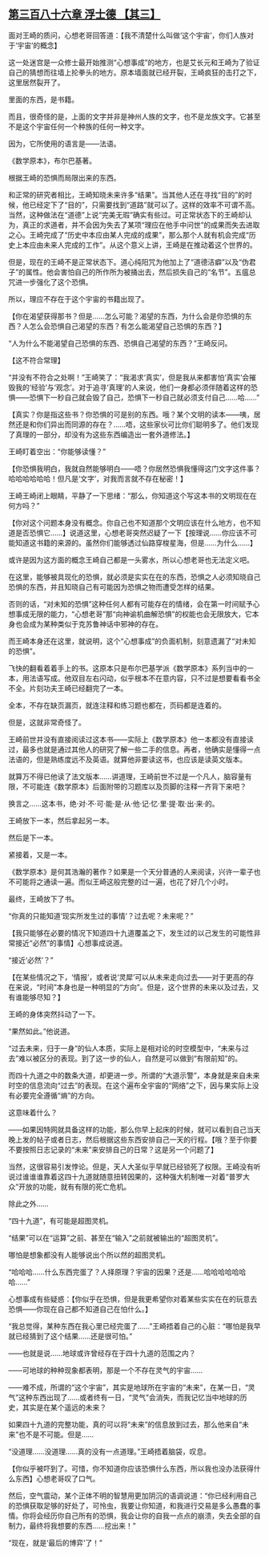 ## [第三百八十六章 浮士德 【其三】](https://www.xxbiquge.com/11_11207/9193404.html)


  面对王崎的质问，心想老哥回答道：【我不清楚什么叫做‘这个宇宙’，你们人族对于‘宇宙’的概念】

  这一处迷宫是一众修士最开始推测“心想事成”的地方，也是艾长元和王崎为了验证自己的猜想而往墙上抡拳头的地方。原本墙面就已经开裂，王崎疯狂的击打之下，这里居然裂开了。

  里面的东西，是书籍。

  而且，很奇怪的是，上面的文字并非是神州人族的文字，也不是龙族文字。它甚至不是这个宇宙任何一个种族的任何一种文字。

  因为，它所使用的语言是——法语。

  《数学原本》，布尔巴基著。

  根据王崎的恐惧而局限出来的东西。

  和正常的研究者相比，王崎知晓未来许多“结果”。当其他人还在寻找“目的”的时候，他已经定下了“目的”，只需要找到“道路”就可以了。这样的效率不可谓不高。当然，这种做法在“道德”上说“完美无瑕”确实有些过。可正常状态下的王崎却认为，真正的求道者，并不会因为失去了某项“理应在他手中问世”的成果而失去进取之心。王崎完成了“历史中本应由某人完成的成果”，那么那个人就有机会完成“历史上本应由未来人完成的工作”。从这个意义上讲，王崎是在推动着这个世界的。

  但是，现在的王崎不是正常状态下。道心纯阳咒为他加上了“道德洁癖”以及“伪君子”的属性。他会害怕自己的所作所为被捅出去，然后损失自己的“名节”。五瘟总咒进一步强化了这个恐惧。

  所以，理应不存在于这个宇宙的书籍出现了。

  【你在渴望获得那书？但是……怎么可能？渴望的东西，为什么会是你恐惧的东西？人怎么会恐惧自己渴望的东西？有怎么能渴望自己恐惧的东西？】

  “人为什么不能渴望自己恐惧的东西、恐惧自己渴望的东西？”王崎反问。

  【这不符合常理】

  “并没有不符合之处啊！”王崎笑了：“我渴求‘真实’，但是我从来都害怕‘真实’会摧毁我的‘经验’与‘观念’。对于追寻‘真理’的人来说，他们一身都必须伴随着这样的恐惧——恐惧下一秒自己就会毁了自己，恐惧下一秒自己就必须支付自己……哈……”

  【真实？你是指这些书？你恐惧的可是别的东西。哦？某个文明的读本——咦，居然还是和你们异出而同源的存在？……唔，这些家伙可比你们聪明多了。他们发现了真理的一部分，却没有为这些东西编造出一套外道修法。】

  王崎盯着空出：“你能够读懂？”

  【你恐惧我明白，我就自然能够明白——唔？你居然恐惧我懂得这门文字这件事？哈哈哈哈哈哈！但凡是‘文字’，对我而言就不存在秘密！】

  王崎王崎闭上眼睛，平静了一下思绪：“那么，你知道这个写这本书的文明现在在何方吗？”

  【你对这个问题本身没有概念。你自己也不知道那个文明应该在什么地方，也不知道是否恐惧它……】说道这里，心想老哥突然迟疑了一下【按理说……你应该不可能知道这书籍的来源的。虽然你们能够透过仙路穿梭星海，但是……为什么……】

  或许是因为这方面的概念王崎自己都是一头雾水，所以心想老哥也无法定义吧。

  在这里，能够被具现化的恐惧，就必须是实实在在的东西，恐惧之人必须知晓自己恐惧的东西，并且知晓自己有可能因为恐惧之物而遭受怎样的结果。

  否则的话，“对未知的恐惧”这种任何人都有可能存在的情绪，会在第一时间赋予心想事成无限的能力，“心想老哥”那“向神谕机曲解恐惧”的权能也会无限放大，它本身也会成为某种类似于克苏鲁神话中邪神的存在。

  而王崎本身还在这里，就说明，这个“心想事成”的负面机制，刻意遗漏了“对未知的恐惧”。

  飞快的翻看着着手上的书。这原本只是布尔巴基学派《数学原本》系列当中的一本，用法语写成。他双目左右闪动，似乎根本不在意内容，只不过是想要看看书全不全。片刻功夫王崎已经翻完了一本。

  全本，不存在缺页漏页，就连注释和练习题也都在，页码都是连着的。

  但是，这就非常奇怪了。

  王崎前世并没有直接阅读过这本书——实际上《数学原本》他一本都没有直接读过，最多也就是通过其他人的研究了解一些二手的信息。再者，他确实是懂得一点法语的，但是熟练度远不及英语。就算他非要读这书，也应该是读英文版本。

  就算万不得已他读了法文版本……讲道理，王崎前世不过是一个凡人，脑容量有限，不可能连《数学原本》后面附带的习题库以及页脚的注释一齐背下来吧？

  换言之……这本书，绝·对·不·可·能·是·从·他·记·忆·里·提·取·出·来·的。

  王崎放下一本，然后拿起另一本。

  然后是下一本。

  紧接着，又是一本。

  《数学原本》是何其浩瀚的著作？如果是一个天分普通的人来阅读，兴许一辈子也不可能将之通读一遍。而似王崎这般完整的过一遍，也花了好几个小时。

  最终，王崎放下了书。

  “你真的只能知道‘现实所发生过的事情’？过去呢？未来呢？”

  【我只能够在必要的情况下知道四十九道覆盖之下，发生过的以己发生的可能性非常接近“必然”的事情】心想事成说道。

  “接近‘必然’？”

  【在某些情况之下，‘情报’，或者说‘灵犀’可以从未来走向过去——对于更高的存在来说，“时间”本身也是一种明显的“方向”。但是，这个世界的未来以及过去，又有谁能够尽知？】

  王崎的身体突然抖动了一下。

  “果然如此。”他说道。

  “过去未来，归于一身”的仙人本质，实际上是相对论的时空模型中，“未来与过去”难以被区分的表现。到了这一步的仙人，自然是可以做到“有限前知”的。

  而四十九道之中的数条大道，却更进一步。所谓的“大道示警”，本身就是来自未来时空的信息流向“过去”的表现。在这个遍布全宇宙的“网络”之下，因与果实际上没有必要完全遵循“熵”的方向。

  这意味着什么？

  ——如果因特网就具备这样的功能，那么你早上起床的时候，就可以看到自己当天晚上发的帖子或者日志，然后根据这些东西安排自己一天的行程。【哦？至于你要不要按照日志记录的“未来”来安排自己的日常？这是另一个问题了】

  当然，这很容易引发悖论。但是，天人大圣似乎早就已经锁死了权限。王崎没有听说过谁谁谁靠着这四十九道就随意扭转因果的，这种强大机制唯一对着“普罗大众”开放的功能，就有有限的死亡危机。

  除此之外……

  “四十九道”，有可能是超图灵机。

  “结果”可以在“运算”之前、甚至在“输入”之前就被输出的“超图灵机”。

  哪怕是想象都没有人能够说出个所以然的超图灵机。

  “哈哈哈……什么东西完蛋了？人择原理？宇宙的因果？还是……哈哈哈哈哈哈哈……”

  心想事成有些疑惑：【你似乎在恐惧，但是我更希望你对着某些实实在在的玩意去恐惧——你现在自己都不知道自己在怕什么。】

  “我总觉得，某种东西在我心里已经完蛋了……”王崎捂着自己的心脏：“哪怕是我早就已经猜到了这个结果……还是很可怕。”

  ——也就是说……地球或许曾经存在于四十九道的范围之内？

  ——可地球的种种现象都表明，那是一个不存在灵气的宇宙……

  ——难不成，所谓的“这个宇宙”，其实是地球所在宇宙的“未来”，在某一日，“灵气”这种东西出现了……或者终有一日，“灵气”会消失，而我记忆当中地球的历史，其实是在某个遥远的未来？

  如果四十九道的完整功能，真的可以将“未来”的信息放到过去，那么他来自“未来”也不是不可能。但是……

  “没道理……没道理……真的没有一点道理。”王崎捂着脑袋，叹息。

  【你似乎被吓到了。可惜，你不知道你应该恐惧什么东西，所以我也没办法获得什么东西】心想老哥叹了口气。

  然后，空气震动，某个正体不明的智慧用更加阴沉的语调说道：“你已经利用自己的恐惧获取足够的好处了，可怜虫，我要让你知道，和我进行交易是多么愚蠢的事情。你将会经历你自己所有的恐惧，我会让你的自我一点点的崩溃，失去全部的自制力，最终将我想要的东西……挖出来！”

  “现在，就是‘最后的博弈’了！”
